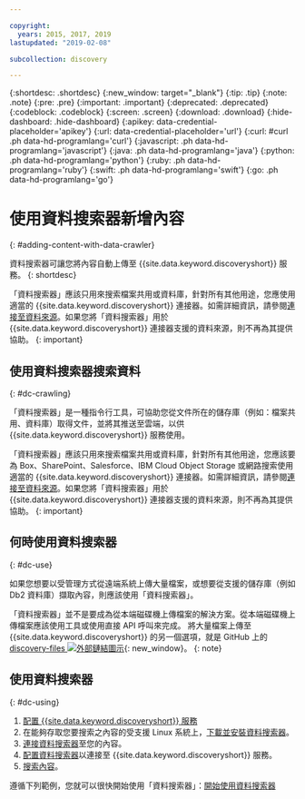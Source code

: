 ```yaml
---

copyright:
  years: 2015, 2017, 2019
lastupdated: "2019-02-08"

subcollection: discovery

---
```


{:shortdesc: .shortdesc}
{:new_window: target="_blank"}
{:tip: .tip}
{:note: .note}
{:pre: .pre}
{:important: .important}
{:deprecated: .deprecated}
{:codeblock: .codeblock}
{:screen: .screen}
{:download: .download}
{:hide-dashboard: .hide-dashboard}
{:apikey: data-credential-placeholder='apikey'} 
{:url: data-credential-placeholder='url'}
{:curl: #curl .ph data-hd-programlang='curl'}
{:javascript: .ph data-hd-programlang='javascript'}
{:java: .ph data-hd-programlang='java'}
{:python: .ph data-hd-programlang='python'}
{:ruby: .ph data-hd-programlang='ruby'}
{:swift: .ph data-hd-programlang='swift'}
{:go: .ph data-hd-programlang='go'}

# 使用資料搜索器新增內容
{: #adding-content-with-data-crawler}

資料搜索器可讓您將內容自動上傳至 {{site.data.keyword.discoveryshort}} 服務。
{: shortdesc}

「資料搜索器」應該只用來搜索檔案共用或資料庫，針對所有其他用途，您應使用適當的 {{site.data.keyword.discoveryshort}} 連接器。如需詳細資訊，請參閱[連接至資料來源](/docs/services/discovery?topic=discovery-sources#sources)。如果您將「資料搜索器」用於 {{site.data.keyword.discoveryshort}} 連接器支援的資料來源，則不再為其提供協助。
{: important}

## 使用資料搜索器搜索資料
{: #dc-crawling}

「資料搜索器」是一種指令行工具，可協助您從文件所在的儲存庫（例如：檔案共用、資料庫）取得文件，並將其推送至雲端，以供 {{site.data.keyword.discoveryshort}} 服務使用。

「資料搜索器」應該只用來搜索檔案共用或資料庫，針對所有其他用途，您應該要為 Box、SharePoint、Salesforce、IBM Cloud Object Storage 或網路搜索使用適當的 {{site.data.keyword.discoveryshort}} 連接器。如需詳細資訊，請參閱[連接至資料來源](/docs/services/discovery?topic=discovery-sources#sources)。如果您將「資料搜索器」用於 {{site.data.keyword.discoveryshort}} 連接器支援的資料來源，則不再為其提供協助。
{: important}

## 何時使用資料搜索器
{: #dc-use}

如果您想要以受管理方式從遠端系統上傳大量檔案，或想要從支援的儲存庫（例如 Db2 資料庫）擷取內容，則應該使用「資料搜索器」。

「資料搜索器」並不是要成為從本端磁碟機上傳檔案的解決方案。從本端磁碟機上傳檔案應該使用工具或使用直接 API 呼叫來完成。
將大量檔案上傳至 {{site.data.keyword.discoveryshort}} 的另一個選項，就是 GitHub 上的 [discovery-files ![外部鏈結圖示](../../icons/launch-glyph.svg "外部鏈結圖示")](https://github.com/IBM/discovery-files){: new_window}。
{: note}

## 使用資料搜索器
{: #dc-using}

1. [配置 {{site.data.keyword.discoveryshort}} 服務](/docs/services/discovery?topic=discovery-configservice#configservice)
1. 在能夠存取您要搜索之內容的受支援 Linux 系統上，[下載並安裝資料搜索器](/docs/services/discovery?topic=discovery-downloading-and-installing-the-data-crawler#downloading-and-installing-the-data-crawler)。
1. [連接資料搜索器](/docs/services/discovery?topic=discovery-configuring-connector-and-seed-options#configuring-connector-and-seed-options)至您的內容。
1. [配置資料搜索器](/docs/services/discovery?topic=discovery-configuring-the-data-crawler#configuring-the-data-crawler)以連接至 {{site.data.keyword.discoveryshort}} 服務。
1. [搜索內容](/docs/services/discovery?topic=discovery-crawling-your-data-repository#crawling-your-data-repository)。

遵循下列範例，您就可以很快開始使用「資料搜索器」：[開始使用資料搜索器](/docs/services/discovery?topic=discovery-getting-started-with-the-data-crawler#getting-started-with-the-data-crawler)
